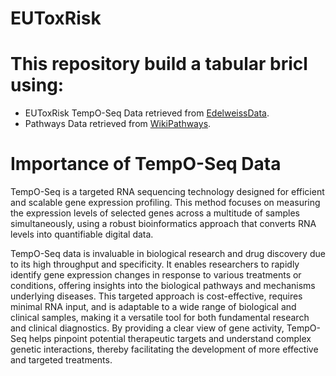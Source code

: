 # EUToxRisk

# This repository build a tabular bricl using:
- EUToxRisk TempO-Seq Data retrieved from [EdelweissData](https://edelweissdata.com).
- Pathways Data retrieved from [WikiPathways](https://www.wikipathways.org).


# Importance of TempO-Seq Data

TempO-Seq is a targeted RNA sequencing technology designed for efficient and scalable gene expression profiling. This method focuses on measuring the expression levels of selected genes across a multitude of samples simultaneously, using a robust bioinformatics approach that converts RNA levels into quantifiable digital data.

TempO-Seq data is invaluable in biological research and drug discovery due to its high throughput and specificity. It enables researchers to rapidly identify gene expression changes in response to various treatments or conditions, offering insights into the biological pathways and mechanisms underlying diseases. This targeted approach is cost-effective, requires minimal RNA input, and is adaptable to a wide range of biological and clinical samples, making it a versatile tool for both fundamental research and clinical diagnostics. By providing a clear view of gene activity, TempO-Seq helps pinpoint potential therapeutic targets and understand complex genetic interactions, thereby facilitating the development of more effective and targeted treatments.
